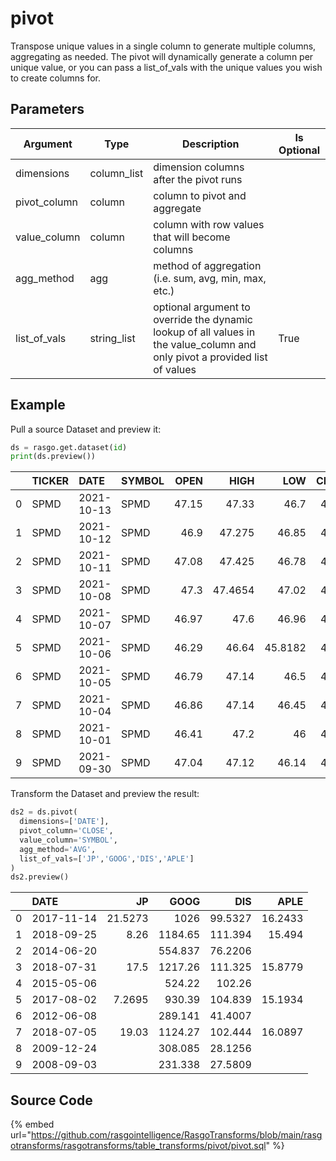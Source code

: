 

# pivot

Transpose unique values in a single column to generate multiple columns, aggregating as needed. 
The pivot will dynamically generate a column per unique value, or you can pass a list_of_vals 
with the unique values you wish to create columns for.


## Parameters

|   Argument   |    Type     |                                                         Description                                                         | Is Optional |
| ------------ | ----------- | --------------------------------------------------------------------------------------------------------------------------- | ----------- |
| dimensions   | column_list | dimension columns after the pivot runs                                                                                      |             |
| pivot_column | column      | column to pivot and aggregate                                                                                               |             |
| value_column | column      | column with row values that will become columns                                                                             |             |
| agg_method   | agg         | method of aggregation (i.e. sum, avg, min, max, etc.)                                                                       |             |
| list_of_vals | string_list | optional argument to override the dynamic lookup of all values in the value_column and only pivot a provided list of values | True        |


## Example

Pull a source Dataset and preview it:

```python
ds = rasgo.get.dataset(id)
print(ds.preview())
```

|    | TICKER   | DATE       | SYMBOL   |   OPEN |    HIGH |     LOW |   CLOSE |           VOLUME |   ADJCLOSE |
|---:|:---------|:-----------|:---------|-------:|--------:|--------:|--------:|-----------------:|-----------:|
|  0 | SPMD     | 2021-10-13 | SPMD     |  47.15 | 47.33   | 46.7    |   47.23 | 811353           |      47.23 |
|  1 | SPMD     | 2021-10-12 | SPMD     |  46.9  | 47.275  | 46.85   |   47.04 |      1.36952e+06 |      47.04 |
|  2 | SPMD     | 2021-10-11 | SPMD     |  47.08 | 47.425  | 46.78   |   46.78 | 734657           |      46.78 |
|  3 | SPMD     | 2021-10-08 | SPMD     |  47.3  | 47.4654 | 47.02   |   47.02 | 460714           |      47.02 |
|  4 | SPMD     | 2021-10-07 | SPMD     |  46.97 | 47.6    | 46.96   |   47.29 | 656881           |      47.29 |
|  5 | SPMD     | 2021-10-06 | SPMD     |  46.29 | 46.64   | 45.8182 |   46.63 |      1.14784e+06 |      46.63 |
|  6 | SPMD     | 2021-10-05 | SPMD     |  46.79 | 47.14   | 46.5    |   46.71 | 718158           |      46.71 |
|  7 | SPMD     | 2021-10-04 | SPMD     |  46.86 | 47.14   | 46.45   |   46.65 |      1.68845e+06 |      46.65 |
|  8 | SPMD     | 2021-10-01 | SPMD     |  46.41 | 47.2    | 46      |   46.91 |      1.53162e+06 |      46.91 |
|  9 | SPMD     | 2021-09-30 | SPMD     |  47.04 | 47.12   | 46.14   |   46.16 | 895810           |      46.16 |


Transform the Dataset and preview the result:

```python
ds2 = ds.pivot(
  dimensions=['DATE'],
  pivot_column='CLOSE',
  value_column='SYMBOL',
  agg_method='AVG',
  list_of_vals=['JP','GOOG','DIS','APLE']
)
ds2.preview()
```

|    | DATE       |      JP |     GOOG |      DIS |    APLE |
|---:|:-----------|--------:|---------:|---------:|--------:|
|  0 | 2017-11-14 | 21.5273 | 1026     |  99.5327 | 16.2433 |
|  1 | 2018-09-25 |  8.26   | 1184.65  | 111.394  | 15.494  |
|  2 | 2014-06-20 |         |  554.837 |  76.2206 |         |
|  3 | 2018-07-31 | 17.5    | 1217.26  | 111.325  | 15.8779 |
|  4 | 2015-05-06 |         |  524.22  | 102.26   |         |
|  5 | 2017-08-02 |  7.2695 |  930.39  | 104.839  | 15.1934 |
|  6 | 2012-06-08 |         |  289.141 |  41.4007 |         |
|  7 | 2018-07-05 | 19.03   | 1124.27  | 102.444  | 16.0897 |
|  8 | 2009-12-24 |         |  308.085 |  28.1256 |         |
|  9 | 2008-09-03 |         |  231.338 |  27.5809 |         |


## Source Code

{% embed url="https://github.com/rasgointelligence/RasgoTransforms/blob/main/rasgotransforms/rasgotransforms/table_transforms/pivot/pivot.sql" %}

